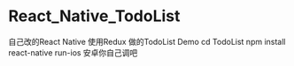 # React_Native_TodoList
自己改的React Native 使用Redux 做的TodoList Demo
cd TodoList
npm install
react-native run-ios
安卓你自己调吧
